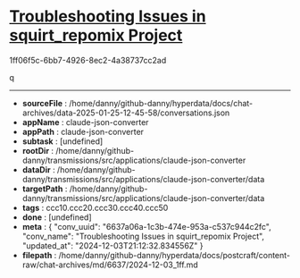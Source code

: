 # [Troubleshooting Issues in squirt_repomix Project](https://claude.ai/chat/6637a06a-1c3b-474e-953a-c537c944c2fc)

1ff06f5c-6bb7-4926-8ec2-4a38737cc2ad

q

---

* **sourceFile** : /home/danny/github-danny/hyperdata/docs/chat-archives/data-2025-01-25-12-45-58/conversations.json
* **appName** : claude-json-converter
* **appPath** : claude-json-converter
* **subtask** : [undefined]
* **rootDir** : /home/danny/github-danny/transmissions/src/applications/claude-json-converter
* **dataDir** : /home/danny/github-danny/transmissions/src/applications/claude-json-converter/data
* **targetPath** : /home/danny/github-danny/transmissions/src/applications/claude-json-converter/data
* **tags** : ccc10.ccc20.ccc30.ccc40.ccc50
* **done** : [undefined]
* **meta** : {
  "conv_uuid": "6637a06a-1c3b-474e-953a-c537c944c2fc",
  "conv_name": "Troubleshooting Issues in squirt_repomix Project",
  "updated_at": "2024-12-03T21:12:32.834556Z"
}
* **filepath** : /home/danny/github-danny/hyperdata/docs/postcraft/content-raw/chat-archives/md/6637/2024-12-03_1ff.md